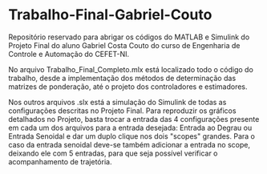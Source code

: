 # Trabalho-Final-Gabriel-Couto
Repositório reservado para abrigar os códigos do MATLAB e Simulink do Projeto Final do aluno Gabriel Costa Couto do curso de Engenharia de Controle e Automação do CEFET-NI.

No arquivo Trabalho_Final_Completo.mlx está localizado todo o código do trabalho, desde a implementação dos métodos de determinação das matrizes de ponderação, até o projeto dos controladores e estimadores. 

Nos outros arquivos .slx está a simulação do Simulink de todas as configurações descritas no Projeto Final. Para reproduzir os gráficos detalhados no Projeto, basta trocar a entrada das 4 configurações presente em cada um dos arquivos para a entrada desejada: Entrada ao Degrau ou Entrada Senoidal e dar um duplo clique nos dois "scopes" grandes. Para o caso da entrada senoidal deve-se também adicionar a entrada no scope, deixando ele com 5 entradas, para que seja possível verificar o acompanhamento de trajetória.
